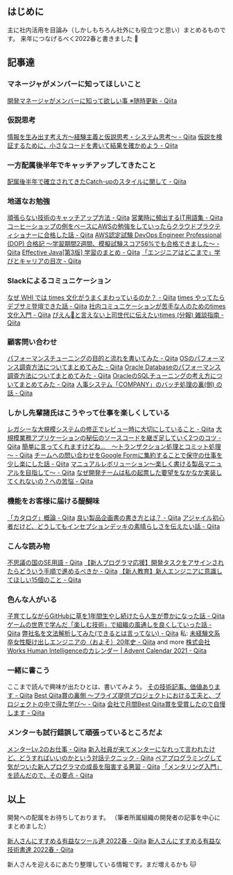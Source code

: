 ## はじめに
主に社内活用を目論み（しかしもちろん社外にも役立つと思い）まとめるものです。
来年につなげるべく2022春と書きました :cherry_blossom:

## 記事達

### マネージャがメンバーに知ってほしいこと

[開発マネージャがメンバーに知って欲しい事 ※随時更新 - Qiita](https://qiita.com/goamix/items/247e0c086dc39d6f1102)

### 仮説思考

[情報を生み出す考え方～経験主義と仮説思考・システム思考～ - Qiita](https://qiita.com/flyaway/items/67f5577390bc7bf02eb1)
[仮説を検証するために、小さなコードを書いて結果を確かめよう - Qiita](https://qiita.com/flyaway/items/9910cecc1ac8ed2f1b75)


### 一方配属後半年でキャッチアップしてきたこと

[配属後半年で確立されてきたCatch-upのスタイルに関して - Qiita](https://qiita.com/ogishima_h/items/9c5f518da6577ecd1e45)

### 地道なお勉強

[頑張らない技術のキャッチアップ方法 - Qiita](https://qiita.com/uenok0108/items/0ae631b0011e3e962667)
[営業時に頻出するIT用語集 - Qiita](https://qiita.com/e99h2121/items/0feba4bf8dbb31c26b6e)
[コーヒーショップの例をベースにAWSの勉強をしていったらクラウドプラクティショナーに合格した話 - Qiita](https://qiita.com/moromi25/items/09efabbb092ffccdb478)
[AWS認定試験 DevOps Engineer Professional (DOP) 合格記 〜学習期間2週間、模擬試験スコア56%でも合格できました〜 - Qiita](https://qiita.com/irongineer/items/8d113d5048b70929414c)
[Effective Java[第3版] 学習のまとめ - Qiita](https://qiita.com/uminchu-1173/items/609ce2f3de2ff2f698c1)
[「エンジニアはどこまで」学びとキャリアの目次 - Qiita](https://qiita.com/e99h2121/items/50d51b05f110425115a5)


### Slackによるコミュニケーション

[なぜ WHI では times 文化がうまくまわっているのか？ - Qiita](https://qiita.com/satomihoya/items/b125e1eaf44c4a643e6e)
[times やってたらデブサミ登壇できた話 - Qiita](https://qiita.com/satomihoya/items/27b0386ce9ffb25f2fd3)
[社内コミュニケーションが苦手な人のためのtimes文化入門 - Qiita](https://qiita.com/autotaker1984/items/79576581e239244772f1)
[ぴえん🥺と言えない上司世代に伝えたいtimes (分報) 雑談指南 - Qiita](https://qiita.com/e99h2121/items/38c1b23694370d6358d8)

### 顧客問い合わせ

[パフォーマンスチューニングの目的と流れを書いてみた - Qiita](https://qiita.com/tbtakhk/items/ecf1bc502333d2bdab52)
[OSのパフォーマンス調査方法についてまとめてみた - Qiita](https://qiita.com/tbtakhk/items/de5b682d2334523dafd9)
[Oracle Databaseのパフォーマンス調査方法についてまとめてみた - Qiita](https://qiita.com/tbtakhk/items/592f423dd7432bb00b30)
[OracleのSQLチューニングの考え方についてまとめてみた - Qiita](https://qiita.com/tbtakhk/items/2b48b3185ef192c8d730)
[人事システム「COMPANY」のバッチ処理の裏(側) の話 - Qiita](https://qiita.com/e99h2121/items/d9a83a6e47a53dcfbfbd)


### しかし先輩諸氏はこうやって仕事を楽しくしている

[レガシーな大規模システムの修正でレビュー時に大切にしていること - Qiita](https://qiita.com/shmstm/items/dc42de3ba00bb4fc552d)
[大規模業務アプリケーションの秘伝のソースコードを継ぎ足していく2つのコツ - Qiita](https://qiita.com/noriyasu_hirata/items/d72e778c67af5e04a047)
[簡単に言ってくれますけどね…　～トランザクション処理とコミット処理～ - Qiita](https://qiita.com/whi_fukao/items/203eac651286bde33718)
[チームへの問い合わせをGoogle Formに集約することで保守の仕事を少し楽にした話 - Qiita](https://qiita.com/mnmay/items/1e174c9854b60a44a185)
[マニュアルレボリューション〜楽しく書ける製品マニュアルを目指して〜 - Qiita](https://qiita.com/autotaker1984/items/cfde031f6ae80830499c)
[なぜ開発チームは私の起票した要望をなかなか実装してくれないの？への苦悩 - Qiita](https://qiita.com/e99h2121/items/f4c5856734d136f672b7)

### 機能をお客様に届ける醍醐味

[「カタログ」概論 - Qiita](https://qiita.com/e99h2121/items/2e992ba08be2ad324124)
[良い製品企画書の書き方とは？ - Qiita](https://qiita.com/flyaway/items/2769e66acd0f92c07f4b)
[アジャイル初心者だけど、どうしてもインセプションデッキの素晴らしさを伝えたい話 - Qiita](https://qiita.com/bigchopstick-3412/items/47972d7ab8bce54b8fb5)

### こんな読み物

[不思議の国のSE用語 - Qiita](https://qiita.com/t_nakayama0714/items/478a8ed3a9ae143ad854)
[【新人プログラマ応援】開発タスクをアサインされたらどういう手順で進めるべきか - Qiita](https://qiita.com/jnchito/items/017487cd882091494298)
[【新人教育】新人エンジニアに意識してほしい15個のこと - Qiita](https://qiita.com/shinkai_/items/63986290e987621a1188)

### 色んな人がいる

[子育てしながらGitHubに草を1年間生やし続けたら人生が豊かになった話 - Qiita](https://qiita.com/mizo_k/items/c2aba14e77f5fc6f7483)
[ゲームの世界で学んだ「楽しむ技術」で組織の風通しを良くしていった話 - Qiita](https://qiita.com/uemura_t/items/ec67fdddbeaee2b2f5eb)
[弊社名を文法解析してみた(できるとは言ってない) - Qiita](https://qiita.com/h4ya5e/items/5e0da18718d6aa45165c)
私: [未経験文系卒女性駆け出しエンジニアの（およそ）20年史 - Qiita](https://qiita.com/e99h2121/items/5eefe618e97ba0e6df70)
and more [株式会社Works Human Intelligenceのカレンダー | Advent Calendar 2021 - Qiita](https://qiita.com/advent-calendar/2021/advent-works-hi)

### 一緒に書こう
ここまで読んで興味が出たひとは、書いてみよう。
[その技術記事、価値あります - Qiita](https://qiita.com/kabik/items/53655f8fc81c7844f055)
[Best Qiita賞の裏側 ～プライズ提供プロジェクトにおける工夫と、プロジェクトの中で得た学び～ - Qiita](https://qiita.com/cold-wisteria/items/be3ec7f417a199a619cd)
[会社で月間Best Qiita賞を受賞したので自慢します - Qiita](https://qiita.com/soepy/items/16e1cbeab13d986d37a8)



### メンターも試行錯誤して頑張っているところだよ

[メンターLv.2のお仕事 - Qiita](https://qiita.com/seino-ta/items/d12454f7b8afa746ff7c)
[新入社員が来てメンターになれって言われたけど、どうすればいいのかという対話テクニック - Qiita](https://qiita.com/hirokidaichi/items/2e8e731acfd7b6c7e02f)
[ペアプログラミングして気がついた新人プログラマの成長を阻害する悪習 - Qiita](https://qiita.com/hirokidaichi/items/27c757d92b6915e8ecf7)
[「メンタリング入門」を読んだので、その要点 - Qiita](https://qiita.com/e99h2121/items/734d0ff0148a11b0f0f1)


## 以上

開発への配属をお待ちしております。
（筆者所属組織の開発者の記事を中心にまとめました）

[新人さんにすすめる有益なツール達 2022春 - Qiita](https://qiita.com/e99h2121/items/f70db44e7f69901f0141)
[新人さんにすすめる有益な技術書達 2022春 - Qiita](https://qiita.com/e99h2121/items/1b243efb1499527f0701)

新人さんを迎えるにあたり整理している情報です。まだ増えるかも :cat:
